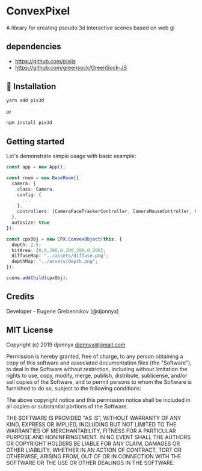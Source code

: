 # ConvexPixel

A library for creating pseudo 3d interactive scenes based on web gl

## dependencies

- <https://github.com/pixijs>
- <https://github.com/greensock/GreenSock-JS>

## 🔧 Installation

```sh
yarn add pix3d
```

or

```sh
npm install pix3d
```

## Getting started

Let's demonstrate simple usage with basic example:

```ts
const app = new App();

const room = new BaseRoom({
  camera: {
    class: Camera,
    config: {
      ...
    },
    controllers: [CameraFaceTrackerController, CameraMouseController, CameraGyroscopeController]
  },
  autosize: true
});

const cpxObj = new CPX.ConvexObject(this, {
  depth: 2.5;
  hitArea: [0,0,200,0,200,200,0,200];
  diffuseMap: "../assets/diffuse.png";
  depthMap: "../assets/depth.png";
});

scene.addChild(cpxObj);

```

## Credits

Developer - Eugene Grebennikov (@djonnyx)

## MIT License

Copyright (c) 2019 djonnyx <djonnyx@gmail.com>

Permission is hereby granted, free of charge, to any person obtaining a copy
of this software and associated documentation files (the "Software"), to deal
in the Software without restriction, including without limitation the rights
to use, copy, modify, merge, publish, distribute, sublicense, and/or sell
copies of the Software, and to permit persons to whom the Software is
furnished to do so, subject to the following conditions:

The above copyright notice and this permission notice shall be included in all
copies or substantial portions of the Software.

THE SOFTWARE IS PROVIDED "AS IS", WITHOUT WARRANTY OF ANY KIND, EXPRESS OR
IMPLIED, INCLUDING BUT NOT LIMITED TO THE WARRANTIES OF MERCHANTABILITY,
FITNESS FOR A PARTICULAR PURPOSE AND NONINFRINGEMENT. IN NO EVENT SHALL THE
AUTHORS OR COPYRIGHT HOLDERS BE LIABLE FOR ANY CLAIM, DAMAGES OR OTHER
LIABILITY, WHETHER IN AN ACTION OF CONTRACT, TORT OR OTHERWISE, ARISING FROM,
OUT OF OR IN CONNECTION WITH THE SOFTWARE OR THE USE OR OTHER DEALINGS IN THE
SOFTWARE.
